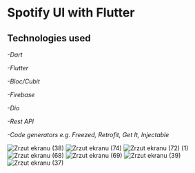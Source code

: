 <h1>Spotify UI with Flutter</h1>

<h2>Technologies used</h2>

<p><em>-Dart</p></em>
<p><em>-Flutter</p></em>
<p><em>-Bloc/Cubit</p></em>
<p><em>-Firebase</p></em>
<p><em>-Dio</p></em>
<p><em>-Rest API</p></em>
<p><em>-Code generators e.g. Freezed, Retrofit, Get It, Injectable</p></em>

![Zrzut ekranu (38)](https://user-images.githubusercontent.com/119433777/218543491-96d1d58d-16bf-4991-b4ce-af00547fae03.png)
![Zrzut ekranu (74)](https://github.com/eryklorenc/spotify_ui_clone/assets/119433777/67911c7d-dc44-41eb-b00b-b5da76bdb6c5)
![Zrzut ekranu (72) (1)](https://github.com/eryklorenc/spotify_ui_clone/assets/119433777/ef318519-a071-42ce-ba84-baa114d0f03f)
![Zrzut ekranu (68)](https://user-images.githubusercontent.com/119433777/231615349-f0f385c1-268b-49fa-a8de-1382fd172d20.png)
![Zrzut ekranu (69)](https://user-images.githubusercontent.com/119433777/231615361-eb1bb073-1e63-47e2-ab22-c53e75db35c7.png)
![Zrzut ekranu (39)](https://user-images.githubusercontent.com/119433777/218543611-7664e627-9461-40d2-b33f-29c99b1b8a8e.png)
![Zrzut ekranu (37)](https://user-images.githubusercontent.com/119433777/218543630-944de1ab-1c9e-4cc6-ab6b-0e1f242b76bd.png)






